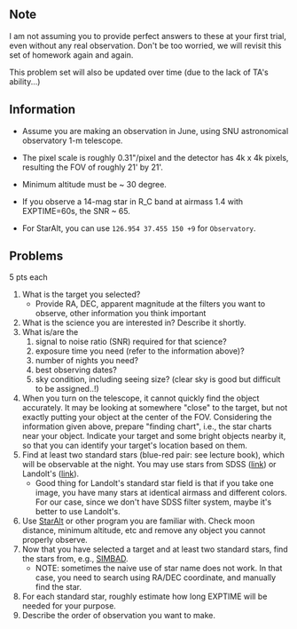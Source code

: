 ## Note

I am not assuming you to provide perfect answers to these at your first trial, even without any real observation. Don't be too worried, we will revisit this set of homework again and again.

This problem set will also be updated over time (due to the lack of TA's ability...)



## Information

* Assume you are making an observation in June, using SNU astronomical observatory 1-m telescope. 
* The pixel scale is roughly 0.31"/pixel and the detector has 4k x 4k pixels, resulting the FOV of roughly 21' by 21'.
* Minimum altitude must be ~ 30 degree.

* If you observe a 14-mag star in R_C band at airmass 1.4 with EXPTIME=60s, the SNR ~ 65.
* For StarAlt, you can use ``126.954 37.455 150 +9`` for ``Observatory``.



## Problems

5 pts each

1. What is the target you selected? 
   * Provide RA, DEC, apparent magnitude at the filters you want to observe, other information you think important
2. What is the science you are interested in? Describe it shortly.
3. What is/are the 
   1. signal to noise ratio (SNR) required for that science? 
   2. exposure time you need (refer to the information above)?
   3. number of nights you need?
   4. best observing dates?
   5. sky condition, including seeing size? (clear sky is good but difficult to be assigned..!)
4. When you turn on the telescope, it cannot quickly find the object accurately. It may be looking at somewhere "close" to the target, but not exactly putting your object at the center of the FOV. Considering the information given above, prepare "finding chart", i.e., the star charts near your object. Indicate your target and some bright objects nearby it, so that you can identify your target's location based on them.
5. Find at least two standard stars (blue-red pair: see lecture book), which will be observable at the night. You may use stars from SDSS ([link](https://www-star.fnal.gov/ugriz/tab08.dat)) or Landolt's ([link](https://www.eso.org/sci/observing/tools/standards/Landolt.html)). 
   * Good thing for Landolt's standard star field is that if you take one image, you have many stars at identical airmass and different colors. For our case, since we don't have SDSS filter system, maybe it's better to use Landolt's.
6. Use [StarAlt](http://catserver.ing.iac.es/staralt/) or other program you are familiar with. Check moon distance, minimum altitude, etc and remove any object you cannot properly observe.
7. Now that you have selected a target and at least two standard stars, find the stars from, e.g., [SIMBAD](http://simbad.u-strasbg.fr/simbad/).
   * NOTE: sometimes the naive use of star name does not work. In that case, you need to search using RA/DEC coordinate, and manually find the star.
8. For each standard star, roughly estimate how long EXPTIME will be needed for your purpose.
9. Describe the order of observation you want to make.